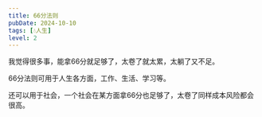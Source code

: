 ```yaml
---
title: 66分法则
pubDate: 2024-10-10
tags: [💧人生]
level: 2
---
```


我觉得很多事，能拿66分就足够了，太卷了就太累，太躺了又不足。

66分法则可用于人生各方面，工作、生活、学习等。

还可以用于社会，一个社会在某方面拿66分也足够了，太卷了同样成本风险都会很高。
